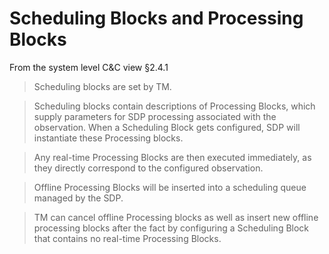 # Scheduling Blocks and Processing Blocks

From the system level C&C view §2.4.1

> Scheduling blocks are set by TM. 

> Scheduling blocks contain descriptions of Processing Blocks, which supply
> parameters for SDP processing associated with the observation. When a 
> Scheduling Block gets configured, SDP will instantiate these Processing 
> blocks.

> Any real-time Processing Blocks are then executed immediately, as they 
> directly correspond to the configured observation.

> Offline Processing Blocks will be inserted into a scheduling queue managed 
> by the SDP.

> TM can cancel offline Processing blocks as well as insert new offline
> processing blocks after the fact by configuring a Scheduling Block that
> contains no real-time Processing Blocks.


